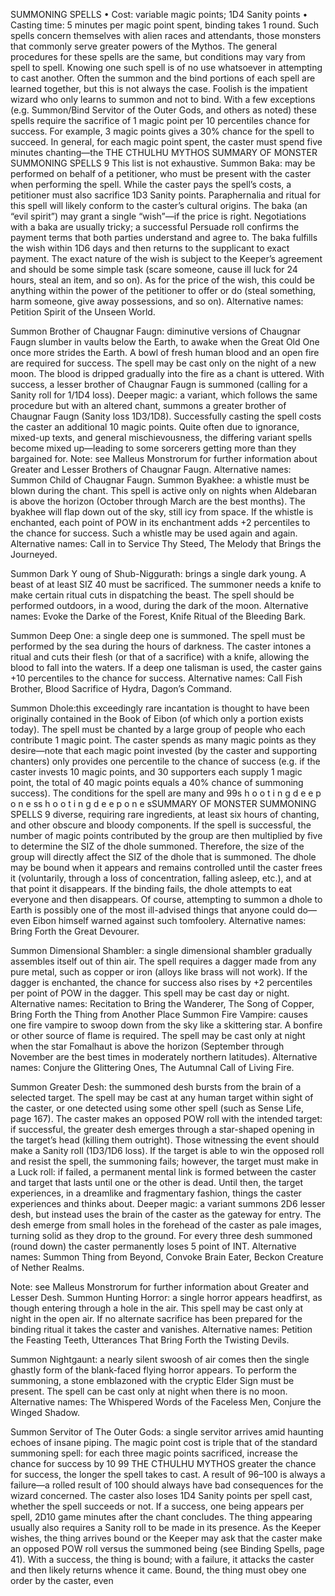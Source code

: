 SUMMONING SPELLS
• Cost:  variable magic points; 1D4 Sanity points
•
 Casting time: 5 minutes per magic point spent, binding 
takes 1 round.
Such spells concern themselves with alien races and 
attendants, those monsters that commonly serve greater 
powers of the Mythos. The general procedures for these 
spells are the same, but conditions may vary from spell to 
spell. Knowing one such spell is of no use whatsoever in 
attempting to cast another. Often the summon and the 
bind portions of each spell are learned together, but this 
is not always the case. Foolish is the impatient wizard who 
only learns to summon and not to bind.
With a few exceptions (e.g. Summon/Bind Servitor of 
the Outer Gods, and others as noted) these spells require 
the sacrifice of 1 magic point per 10 percentiles chance for 
success. For example, 3 magic points gives a 30% chance 
for the spell to succeed. In general, for each magic point 
spent, the caster must spend five minutes chanting—the 
THE CTHULHU MYTHOS
SUMMARY OF 
MONSTER SUMMONING SPELLS 9
This list is not exhaustive.
Summon Baka: may be performed on behalf of a petitioner, 
who must be present with the caster when performing the spell. 
While the caster pays the spell’s costs, a petitioner must also 
sacrifice 1D3 Sanity points. Paraphernalia and ritual for this 
spell will likely conform to the caster’s cultural origins. 
The baka (an “evil spirit”) may grant a single “wish”—if 
the price is right. Negotiations with a baka are usually tricky; 
a successful Persuade roll confirms the payment terms that 
both parties understand and agree to. The baka fulfills the wish 
within 1D6 days and then returns to the supplicant to exact 
payment. The exact nature of the wish is subject to the Keeper’s 
agreement and should be some simple task (scare someone, 
cause ill luck for 24 hours, steal an item, and so on). As for the 
price of the wish, this could be anything within the power of 
the petitioner to offer or do (steal something, harm someone, 
give away possessions, and so on).
Alternative names: Petition Spirit of the Unseen World.

Summon Brother of Chaugnar Faugn: diminutive versions 
of Chaugnar Faugn slumber in vaults below the Earth, to 
awake when the Great Old One once more strides the Earth. 
A bowl of fresh human blood and an open fire are required 
for success. The spell may be cast only on the night of a new 
moon. The blood is dripped gradually into the fire as a chant is uttered. With success, a lesser brother of Chaugnar Faugn is summoned (calling for a Sanity roll for 1/1D4 loss). 
Deeper magic: a variant, which follows the same procedure but 
with an altered chant, summons a greater brother of Chaugnar 
Faugn (Sanity loss 1D3/1D8). Successfully casting the spell 
costs the caster an additional 10 magic points. Quite often 
due to ignorance, mixed-up texts, and general mischievousness, 
the differing variant spells become mixed up—leading to some 
sorcerers getting more than they bargained for.
Note: see Malleus Monstrorum for further information about 
Greater and Lesser Brothers of Chaugnar Faugn.
Alternative names: Summon Child of Chaugnar Faugn.
Summon Byakhee: a whistle must be blown during the chant. 
This spell is active only on nights when Aldebaran is above 
the horizon (October through March are the best months). 
The byakhee will flap down out of the sky, still icy from space.
If the whistle is enchanted, each point of POW in its 
enchantment adds +2 percentiles to the chance for success. 
Such a whistle may be used again and again.
Alternative names: Call in to Service Thy Steed, The Melody that 
Brings the Journeyed.
 
Summon Dark Y oung of Shub-Niggurath: brings a single 
dark young. A beast of at least SIZ 40 must be sacrificed. The summoner needs a knife to make certain ritual cuts in 
dispatching the beast. The spell should be performed outdoors, 
in a wood, during the dark of the moon.
Alternative names: Evoke the Darke of the Forest, Knife Ritual 
of the Bleeding Bark.

Summon Deep One: a single deep one is summoned. The spell 
must be performed by the sea during the hours of darkness. The 
caster intones a ritual and cuts their flesh (or that of a sacrifice) 
with a knife, allowing the blood to fall into the waters. If a 
deep one talisman is used, the caster gains +10 percentiles to 
the chance for success.
Alternative names: Call Fish Brother, Blood Sacrifice of Hydra, 
Dagon’s Command.
 
Summon Dhole:this exceedingly rare incantation is thought to 
have been originally contained in the Book of Eibon (of which 
only a portion exists today). The spell must be chanted by a large 
group of people who each contribute 1 magic point. The caster 
spends as many magic points as they desire—note that each 
magic point invested (by the caster and supporting chanters) 
only provides one percentile to the chance of success (e.g. if the 
caster invests 10 magic points, and 30 supporters each supply 1 
magic point, the total of 40 magic points equals a 40% chance of 
summoning success). The conditions for the spell are many and 
99s 
h 
o 
o 
t 
i 
n 
g 
d 
e e 
p 
o 
n 
e 
ss 
h 
o 
o 
t 
i 
n 
g 
d 
e e 
p 
o 
n 
e 
sSUMMARY OF 
MONSTER SUMMONING SPELLS 9
diverse, requiring rare ingredients, at least six hours of chanting, 
and other obscure and bloody components.
If the spell is successful, the number of magic points 
contributed by the group are then multiplied by five to determine 
the SIZ of the dhole summoned. Therefore, the size of the group 
will directly affect the SIZ of the dhole that is summoned. The 
dhole may be bound when it appears and remains controlled until 
the caster frees it (voluntarily, through a loss of concentration, 
falling asleep, etc.), and at that point it disappears. If the binding 
fails, the dhole attempts to eat everyone and then disappears. Of 
course, attempting to summon a dhole to Earth is possibly one 
of the most ill-advised things that anyone could do—even Eibon 
himself warned against such tomfoolery.
Alternative names: Bring Forth the Great Devourer.

Summon Dimensional Shambler: a single dimensional 
shambler gradually assembles itself out of thin air. The spell 
requires a dagger made from any pure metal, such as copper or 
iron (alloys like brass will not work). If the dagger is enchanted, 
the chance for success also rises by +2 percentiles per point of 
POW in the dagger. This spell may be cast day or night. 
Alternative names: Recitation to Bring the Wanderer, The Song of 
Copper, Bring Forth the Thing from Another Place
Summon Fire Vampire: causes one fire vampire to swoop down 
from the sky like a skittering star.
 A bonfire or other source 
of flame is required. The spell may be cast only at night when 
the star Fomalhaut is above the horizon (September through 
November are the best times in moderately northern latitudes).
Alternative names: Conjure the Glittering Ones, The Autumnal 
Call of Living Fire.
 
Summon Greater Desh: the summoned desh bursts from the 
brain of a selected target. The spell may be cast at any human 
target within sight of the caster, or one detected using some 
other spell (such as Sense Life, page 167). The caster makes an 
opposed POW roll with the intended target: if successful, the 
greater desh emerges through a star-shaped opening in the 
target’s head (killing them outright). Those witnessing the event should make a Sanity roll (1D3/1D6 loss).
If the target is able to win the opposed roll and resist the spell, 
the summoning fails; however, the target must make in a Luck 
roll: if failed, a permanent mental link is formed between the 
caster and target that lasts until one or the other is dead. Until 
then, the target experiences, in a dreamlike and fragmentary 
fashion, things the caster experiences and thinks about. 
Deeper magic: a variant summons 2D6 lesser desh, but instead 
uses the brain of the caster as the gateway for entry. The desh 
emerge from small holes in the forehead of the caster as pale 
images, turning solid as they drop to the ground. For every 
three desh summoned (round down) the caster permanently 
loses 5 point of INT.
Alternative names: Summon Thing from Beyond, Convoke Brain 
Eater, Beckon Creature of Nether Realms.

Note: see Malleus Monstrorum for further information about 
Greater and Lesser Desh.
Summon Hunting Horror: a single horror appears headfirst, as 
though entering through a hole in the air. This spell may be cast 
only at night in the open air. If no alternate sacrifice has been 
prepared for the binding ritual it takes the caster and vanishes.
Alternative names: Petition the Feasting Teeth, Utterances That 
Bring Forth the Twisting Devils.

Summon Nightgaunt: a nearly silent swoosh of air comes 
then the single ghastly form of the blank-faced flying horror 
appears. To perform the summoning, a stone emblazoned with 
the cryptic Elder Sign must be present. The spell can be cast 
only at night when there is no moon.
Alternative names: The Whispered Words of the Faceless Men, 
Conjure the Winged Shadow.

Summon Servitor of The Outer Gods: a single servitor arrives 
amid haunting echoes of insane piping. The magic point cost 
is triple that of the standard summoning spell: for each three 
magic points sacrificed, increase the chance for success by 10 
99
THE CTHULHU MYTHOS
greater the chance for success, the longer the spell takes 
to cast. A result of 96–100 is always a failure—a rolled 
result of 100 should always have bad consequences for the 
wizard concerned. 
The caster also loses 1D4 Sanity points per spell cast, 
whether the spell succeeds or not.
If a success, one being appears per spell, 2D10 game 
minutes after the chant concludes. The thing appearing 
usually also requires a Sanity roll to be made in its presence.
As the Keeper wishes, the thing arrives bound or the 
Keeper may ask that the caster make an opposed POW 
roll versus the summoned being (see Binding Spells, page 
41). With a success, the thing is bound; with a failure, it 
attacks the caster and then likely returns whence it came. 
Bound, the thing must obey one order by the caster, even 
